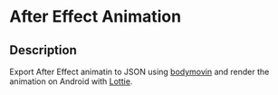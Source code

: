 # After Effect Animation

## Description

Export After Effect animatin to JSON using [bodymovin](https://github.com/bodymovin/bodymovin) and render the animation on Android with [Lottie](https://github.com/airbnb/lottie-android).


